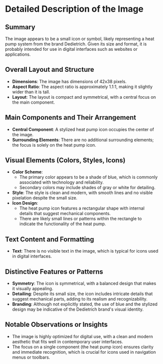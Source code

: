 # Detailed Description of the Image

## Summary
The image appears to be a small icon or symbol, likely representing a heat pump system from the brand Dedietrich. Given its size and format, it is probably intended for use in digital interfaces such as websites or applications.

## Overall Layout and Structure
- **Dimensions**: The image has dimensions of 42x38 pixels.
- **Aspect Ratio**: The aspect ratio is approximately 1.1:1, making it slightly wider than it is tall.
- **Layout**: The layout is compact and symmetrical, with a central focus on the main component.

## Main Components and Their Arrangement
- **Central Component**: A stylized heat pump icon occupies the center of the image.
- **Surrounding Elements**: There are no additional surrounding elements; the focus is solely on the heat pump icon.

## Visual Elements (Colors, Styles, Icons)
- **Color Scheme**:
  - The primary color appears to be a shade of blue, which is commonly associated with technology and reliability.
  - Secondary colors may include shades of gray or white for detailing.
- **Style**: The style is clean and modern, with smooth lines and no visible pixelation despite the small size.
- **Icon Design**:
  - The heat pump icon features a rectangular shape with internal details that suggest mechanical components.
  - There are likely small lines or patterns within the rectangle to indicate the functionality of the heat pump.

## Text Content and Formatting
- **Text**: There is no visible text in the image, which is typical for icons used in digital interfaces.

## Distinctive Features or Patterns
- **Symmetry**: The icon is symmetrical, with a balanced design that makes it visually appealing.
- **Detailing**: Despite its small size, the icon includes intricate details that suggest mechanical parts, adding to its realism and recognizability.
- **Branding**: Although not explicitly stated, the use of blue and the stylized design may be indicative of the Dedietrich brand's visual identity.

## Notable Observations or Insights
- The image is highly optimized for digital use, with a clean and modern aesthetic that fits well in contemporary user interfaces.
- The focus on a single component (the heat pump icon) ensures clarity and immediate recognition, which is crucial for icons used in navigation menus or toolbars.